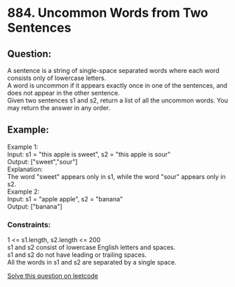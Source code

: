 # 884. Uncommon Words from Two Sentences

## Question:
A sentence is a string of single-space separated words where each word consists only of lowercase letters.
<br/>A word is uncommon if it appears exactly once in one of the sentences, and does not appear in the other sentence.
<br/>Given two sentences s1 and s2, return a list of all the uncommon words. You may return the answer in any order.



## Example:
Example 1:
<br/>Input: s1 = "this apple is sweet", s2 = "this apple is sour"
<br/>Output: ["sweet","sour"]
<br/>Explanation:
<br/>The word "sweet" appears only in s1, while the word "sour" appears only in s2.
<br/>Example 2:
<br/>Input: s1 = "apple apple", s2 = "banana"
<br/>Output: ["banana"]




### Constraints:
1 <= s1.length, s2.length <= 200
<br/>s1 and s2 consist of lowercase English letters and spaces.
<br/>s1 and s2 do not have leading or trailing spaces.
<br/>All the words in s1 and s2 are separated by a single space.


[Solve this question on leetcode](https://leetcode.com/problems/uncommon-words-from-two-sentences/description/)